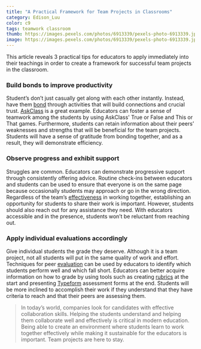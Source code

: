```yaml
---
title: "A Practical Framework for Team Projects in Classrooms"
category: Edison_Luu
color: c9
tags: teamwork classroom
thumb: https://images.pexels.com/photos/6913339/pexels-photo-6913339.jpeg?auto=compress&cs=tinysrgb&w=350
image: https://images.pexels.com/photos/6913339/pexels-photo-6913339.jpeg?auto=compress&cs=tinysrgb&w=600
---
```

This article reveals 3 practical tips for educators to apply immediately into their teachings in order to create a framework for successful team projects in the classroom.

<!--more-->

### Build bonds to improve productivity ###
Student’s don’t just casually get along with each other instantly. Instead, have them [bond] through activities that will build connections and crucial trust. [AskClass] is a great example. Educators can foster a sense of teamwork among the students by using AskClass' True or False and This or That games. Furthermore, students can retain information about their peers’ weaknesses and strengths that will be beneficial for the team projects. Students will have a sense of gratitude from bonding together, and as a result, they will demonstrate efficiency.

### Observe progress and exhibit support ###
Struggles are common. Educators can demonstrate progressive support through consistently offering advice. Routine check-ins between educators and students can be used to ensure that everyone is on the same page because occasionally students may approach or go in the wrong direction. Regardless of the team’s [effectiveness] in working together, establishing an opportunity for students to share their work is important. However, students should also reach out for any assistance they need. With educators accessible and in the presence, students won’t be reluctant from reaching out.

### Apply individual evaluations accordingly ###
Give individual students the grade they deserve. Although it is a team project, not all students will put in the same quality of work and effort. Techniques for peer [evaluation] can be used by educators to identify which students perform well and which fall short. Educators can better acquire information on how to grade by using tools such as creating [rubrics] at the start and presenting [Typeform] assessment forms at the end. Students will be more inclined to accomplish their work if they understand that they have criteria to reach and that their peers are assessing them.

> In today’s world, companies look for candidates with effective collaboration skills. Helping the students understand and helping them collaborate well and effectively is critical in modern education. Being able to create an environment where students learn to work together effectively while making it sustainable for the educators is important. Team projects are here to stay.


[AskClass]: https://askclass.com

[Typeform]: https://www.typeform.com/

[bond]: https://www.insidehighered.com/advice/2021/01/13/how-prepare-students-success-group-work-opinion?v2

[effectiveness]: https://www.facultyfocus.com/articles/online-education/online-course-design-and-preparation/designing-effective-team-projects-in-online-courses/

[evaluation]: https://teaching.cornell.edu/resource/how-evaluate-group-work#:~:text=Peer%20Evaluations,-Consider%20providing%20a&text=Students%20who%20know%20that%20their,assess%20how%20they%20can%20improve.

[rubrics]: https://teaching.cornell.edu/teaching-resources/assessment-evaluation/using-rubrics